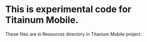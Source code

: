 This is experimental code for Titainum Mobile.
==============================================

These files are in Resources directory in Titanium Mobile project.
